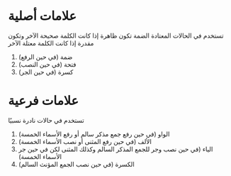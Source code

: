 # علامات أصلية

تستخدم في الحالات المعتادة
الضمة تكون ظاهرة إذا كانت الكلمة صحيحة الآخر
وتكون مقدرة إذا كانت الكلمة معتلة الآخر

1. ضمة (في حين الرفع)
2. فتحة (في حين النصب)
3. كسرة (في حين الجر)

# علامات فرعية

تستخدم في حالات نادرة نسبيًا

1. الواو (في حين رفع جمع مذكر سالم أو رفع الأسماء الخمسة)
2. الألف (في حين رفع المثنى أو نصب الأسماء الخمسة)
3. الياء (في حين نصب وجر للجمع المذكر السالم وكذلك المثنى لكن في حين جر الأسماء الخمسة)
4. الكسرة (في حين نصب الجمع المؤنث السالم)